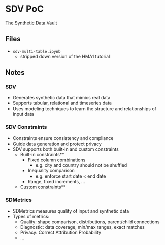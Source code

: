# SDV PoC

[The Synthetic Data Vault](https://sdv.dev)

## Files
* `sdv-multi-table.ipynb`
   * stripped down version of the HMA1 tutorial

## Notes

### SDV

* Generates synthetic data that mimics real data
* Supports tabular, relational and timeseries data
* Uses modeling techniques to learn the structure and relationships of input data

### SDV Constraints

* Constraints ensure consistency and compliance
* Guide data generation and protect privacy
* SDV supports both built-in and custom constraints
   * Built-in constraints**
      * Fixed column combinations
         * e.g. city and country should not be shuffled
      * Inequality comparison
         * e.g. enforce start date < end date
      * Range, fixed increments, ...
   * Custom constraints**

### SDMetrics

* SDMetrics measures quality of input and synthetic data
* Types of metrics:
   * Quality: shape comparison, distributions, parent/child connections
   * Diagnostic: data coverage, min/max ranges, exact matches
   * Privacy: Correct Attribution Probability
   * ...

